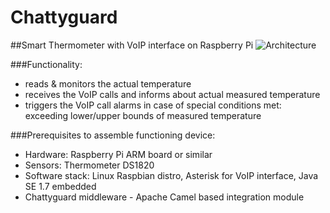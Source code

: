 Chattyguard
===========

##Smart Thermometer with VoIP interface on Raspberry Pi
![Architecture](http://www.rafalwarno.pl/wp-content/uploads/2014/03/chattyguard-600x350.gif)

###Functionality:
- reads & monitors the actual temperature 
- receives the VoIP calls and informs about actual measured temperature 
- triggers the VoIP call alarms in case of special conditions met: exceeding lower/upper bounds of measured temperature

###Prerequisites to assemble functioning device:
- Hardware: Raspberry Pi ARM board or similar
- Sensors: Thermometer DS1820
- Software stack: Linux Raspbian distro, Asterisk for VoIP interface, Java SE 1.7 embedded
- Chattyguard middleware - Apache Camel based integration module


